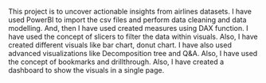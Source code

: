 This project is to uncover actionable insights from airlines datasets. I have used PowerBI to import the csv files and perform data cleaning and data modelling. And, then I have used created measures using DAX function.
I have used the concept of slicers to filter the data within visuals. Also, I have created different visuals like bar chart, donut chart. I have also used advanced visualizations like Decomposition tree and Q&A.
Also, I have used the concept of bookmarks and drillthrough. Also, I have created a dashboard to show the visuals in a single page.
